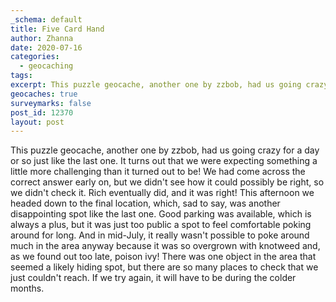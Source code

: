 ```yaml
---
_schema: default
title: Five Card Hand
author: Zhanna
date: 2020-07-16
categories:
  - geocaching
tags:
excerpt: This puzzle geocache, another one by zzbob, had us going crazy for a day or so just like the last one. 
geocaches: true
surveymarks: false
post_id: 12370
layout: post
---
```


This puzzle geocache, another one by zzbob, had us going crazy for a day or so just like the last one. It turns out that we were expecting something a little more challenging than it turned out to be! We had come across the correct answer early on, but we didn't see how it could possibly be right, so we didn't check it. Rich eventually did, and it was right! This afternoon we headed down to the final location, which, sad to say, was another disappointing spot like the last one.  Good parking was available, which is always a plus, but it was just too public a spot to feel comfortable poking around for long. And in mid-July, it really wasn't possible to poke around much in the area anyway because it was so overgrown with knotweed and, as we found out too late, poison ivy! There was one object in the area that seemed a likely hiding spot, but there are so many places to check that we just couldn't reach. If we try again, it will have to be during the colder months.
